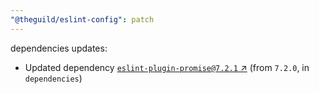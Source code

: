 ```yaml
---
"@theguild/eslint-config": patch
---
```

dependencies updates:
  - Updated dependency [`eslint-plugin-promise@7.2.1` ↗︎](https://www.npmjs.com/package/eslint-plugin-promise/v/7.2.1) (from `7.2.0`, in `dependencies`)
